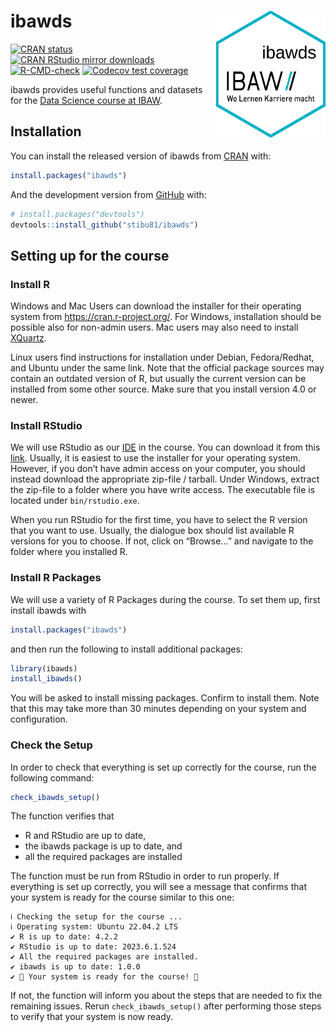 
<!-- README.md is generated from README.Rmd. Please edit that file -->

# ibawds <img src="man/figures/ibawds_logo.png" align="right" width="175" />

<!-- badges: start -->

[![CRAN
status](https://www.r-pkg.org/badges/version/ibawds)](https://CRAN.R-project.org/package=ibawds)
[![CRAN RStudio mirror
downloads](https://cranlogs.r-pkg.org/badges/last-month/ibawds?color=blue)](https://r-pkg.org/pkg/ibawds)
[![R-CMD-check](https://github.com/stibu81/ibawds/workflows/R-CMD-check/badge.svg)](https://github.com/stibu81/ibawds/actions)
[![Codecov test
coverage](https://codecov.io/gh/stibu81/ibawds/graph/badge.svg)](https://app.codecov.io/gh/stibu81/ibawds)
<!-- badges: end -->

ibawds provides useful functions and datasets for the [Data Science
course at
IBAW](https://ibaw.ch/bildungsangebote/informatik/coding-data-science/data-science-ndk-hf/).

## Installation

You can install the released version of ibawds from
[CRAN](https://cran.r-project.org/package=ibawds) with:

``` r
install.packages("ibawds")
```

And the development version from [GitHub](https://github.com/) with:

``` r
# install.packages("devtools")
devtools::install_github("stibu81/ibawds")
```

## Setting up for the course

### Install R

Windows and Mac Users can download the installer for their operating
system from <https://cran.r-project.org/>. For Windows, installation
should be possible also for non-admin users. Mac users may also need to
install [XQuartz](https://www.xquartz.org/).

Linux users find instructions for installation under Debian,
Fedora/Redhat, and Ubuntu under the same link. Note that the official
package sources may contain an outdated version of R, but usually the
current version can be installed from some other source. Make sure that
you install version 4.0 or newer.

### Install RStudio

We will use RStudio as our
[IDE](https://en.wikipedia.org/wiki/Integrated_development_environment)
in the course. You can download it from this
[link](https://posit.co/download/rstudio-desktop/). Usually, it is
easiest to use the installer for your operating system. However, if you
don’t have admin access on your computer, you should instead download
the appropriate zip-file / tarball. Under Windows, extract the zip-file
to a folder where you have write access. The executable file is located
under `bin/rstudio.exe`.

When you run RStudio for the first time, you have to select the R
version that you want to use. Usually, the dialogue box should list
available R versions for you to choose. If not, click on “Browse…” and
navigate to the folder where you installed R.

### Install R Packages

We will use a variety of R Packages during the course. To set them up,
first install ibawds with

``` r
install.packages("ibawds")
```

and then run the following to install additional packages:

``` r
library(ibawds)
install_ibawds()
```

You will be asked to install missing packages. Confirm to install them.
Note that this may take more than 30 minutes depending on your system
and configuration.

### Check the Setup

In order to check that everything is set up correctly for the course,
run the following command:

``` r
check_ibawds_setup()
```

The function verifies that

- R and RStudio are up to date,
- the ibawds package is up to date, and
- all the required packages are installed

The function must be run from RStudio in order to run properly. If
everything is set up correctly, you will see a message that confirms
that your system is ready for the course similar to this one:

    ℹ Checking the setup for the course ...
    ℹ Operating system: Ubuntu 22.04.2 LTS
    ✔ R is up to date: 4.2.2
    ✔ RStudio is up to date: 2023.6.1.524
    ✔ All the required packages are installed.
    ✔ ibawds is up to date: 1.0.0
    ✔ 🎉 Your system is ready for the course! 🎉

If not, the function will inform you about the steps that are needed to
fix the remaining issues. Rerun `check_ibawds_setup()` after performing
those steps to verify that your system is now ready.
